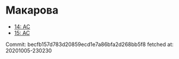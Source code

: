 # Макарова
- [14: AC](14.md)
- [15: AC](15.md)

Commit: becfb157d783d20859ecd1e7a86bfa2d268bb5f8
 fetched at: 20201005-230230
